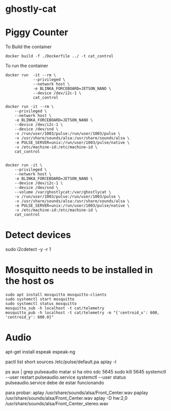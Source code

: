 # ghostly-cat

# Piggy Counter

To Build the container
```
docker build -f ./Dockerfile ../ -t cat_control
```

To run the container
```
docker run  -it --rm \
            --privileged \
            --network host \
            -e BLINKA_FORCEBOARD=JETSON_NANO \
            --device /dev/i2c-1 \
            cat_control

docker run -it --rm \
    --privileged \
    --network host \
    -e BLINKA_FORCEBOARD=JETSON_NANO \
    --device /dev/i2c-1 \
    --device /dev/snd \
    -v /run/user/1003/pulse:/run/user/1003/pulse \
    -v /usr/share/sounds/alsa:/usr/share/sounds/alsa \
    -e PULSE_SERVER=unix:/run/user/1003/pulse/native \
    -v /etc/machine-id:/etc/machine-id \
    cat_control


docker run -it \
    --privileged \
    --network host \
    -e BLINKA_FORCEBOARD=JETSON_NANO \
    --device /dev/i2c-1 \
    --device /dev/snd \
    --volume /var/ghostlycat:/var/ghostlycat \
    -v /run/user/1003/pulse:/run/user/1003/pulse \
    -v /usr/share/sounds/alsa:/usr/share/sounds/alsa \
    -e PULSE_SERVER=unix:/run/user/1003/pulse/native \
    -v /etc/machine-id:/etc/machine-id \
    cat_control
```

# Detect devices
sudo i2cdetect -y -r 1

# Mosquitto needs to be installed in the host os
```
sudo apt install mosquitto mosquitto-clients
sudo systemctl start mosquitto
sudo systemctl status mosquitto
mosquitto_sub -h localhost -t cat/telemetry
mosquitto_pub -h localhost -t cat/telemetry -m "{'centroid_x': 600, 'centroid_y': 600.0}"
```

# Audio

apt-get install espeak espeak-ng

pactl list short sources
 /etc/pulse/default.pa
 aplay -l

ps aux | grep pulseaudio
matar si ha otro 
sdc       5645 
sudo kill 5645
systemctl --user restart pulseaudio.service
systemctl --user status pulseaudio.service
debe de estar funcionando

para probar:
aplay /usr/share/sounds/alsa/Front_Center.wav
paplay /usr/share/sounds/alsa/Front_Center.wav
aplay -D hw:2,0 /usr/share/sounds/alsa/Front_Center_stereo.wav

